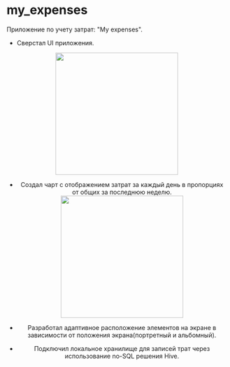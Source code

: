 # my_expenses

Приложение по учету затрат: "My expenses".

- Сверстал UI приложения.

<div id="header" align="center">
  <img src="https://i.ibb.co/1XxQk2N/Media-221114-103950.gif" width="280"/>
</div>
<div id="badges" align="center">

- Создал чарт с отображением затрат за каждый день в пропорциях от общих за последнюю неделю.
  <div id="header" align="center">
  <img src="https://i.ibb.co/YcYjw4v/Media-221114-104229.gif" width="280"/>
</div>
<div id="badges" align="center">

- Разработал адаптивное расположение элементов на экране в зависимости от положения экрана(портретный и альбомный).

- Подключил локальное хранилище для записей трат через использование no-SQL решения Hive.
